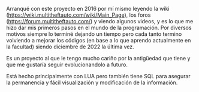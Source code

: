 Arranqué con este proyecto en 2016 por mí mismo leyendo la wiki (https://wiki.multitheftauto.com/wiki/Main_Page), los foros (https://forum.multitheftauto.com/) y viendo algunos videos, y es lo que me hizo dar mis primeros pasos en el mundo de la programación. Por diversos motivos siempre lo terminé dejando un tiempo pero cada tanto termino volviendo a mejorar los códigos (en base a lo que aprendo actualmente en la facultad) siendo diciembre de 2022 la última vez. 

Es un proyecto al que le tengo mucho cariño por la antigüedad que tiene y que me gustaría seguir evolucionandolo a futuro.

Está hecho principalmente con LUA pero también tiene SQL para asegurar la permanencia y fácil visualización y modificación de la información.
